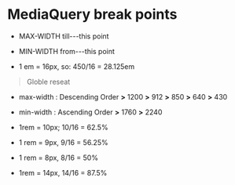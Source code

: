 # MediaQuery break points

- MAX-WIDTH till---this point

- MIN-WIDTH from---this point

- 1 em = 16px, so: 450/16 = 28.125em

> Globle reseat


- max-width : Descending Order **>** 1200 **>** 912 **>** 850 **>** 640 **>** 430

- min-width : Ascending Order **>** 1760 **>** 2240

- 1rem = 10px; 10/16 = 62.5%

- 1 rem = 9px, 9/16 = 56.25%

- 1 rem = 8px, 8/16 = 50%

- 1rem = 14px, 14/16 = 87.5%